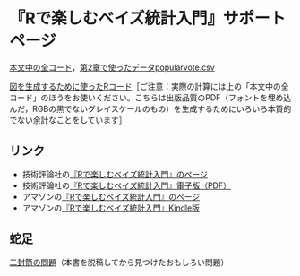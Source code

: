 # 『Rで楽しむベイズ統計入門』サポートページ

[本文中の全コード](code.md)，[第2章で使ったデータpopularvote.csv](fig/popularvote.csv)

[図を生成するために使ったRコード](fig/)［ご注意：実際の計算には上の「本文中の全コード」のほうをお使いください。こちらは出版品質のPDF（フォントを埋め込んだ，RGBの黒でないグレイスケールのもの）を生成するためにいろいろ本質的でない余計なことをしています］

## リンク

* 技術評論社の[『Rで楽しむベイズ統計入門』のページ](http://gihyo.jp/book/2018/978-4-7741-9503-2)
* 技術評論社の[『Rで楽しむベイズ統計入門』電子版（PDF）](https://gihyo.jp/dp/ebook/2018/978-4-7741-9561-2)
* アマゾンの[『Rで楽しむベイズ統計入門』のページ](https://www.amazon.co.jp/dp/4774195030)
* アマゾンの[『Rで楽しむベイズ統計入門』Kindle版](https://www.amazon.co.jp/dp/B07919W1YX)

## 蛇足

[二封筒の問題](https://oku.edu.mie-u.ac.jp/~okumura/stat/exchangeparadox.html)（本書を脱稿してから見つけたおもしろい問題）
